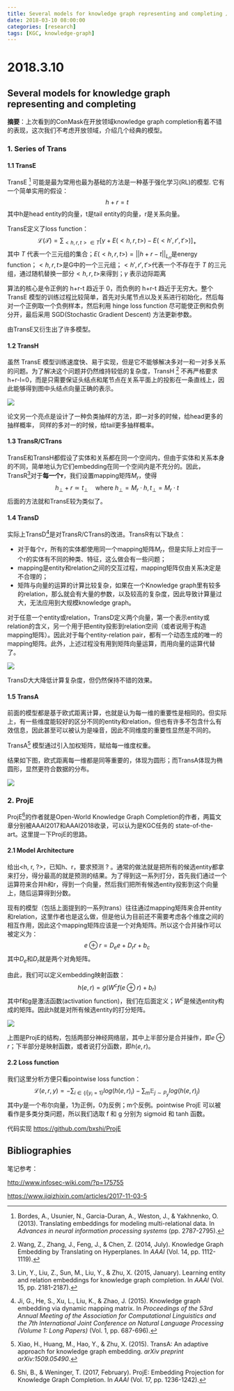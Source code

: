 ```yaml
---
title: Several models for knowledge graph representing and completing 几个知识图谱模型
date: 2018-03-10 08:00:00
categories: [research]
tags: [KGC, knowledge-graph]
---
```


# 2018.3.10

## Several models for knowledge graph representing and completing

**摘要**：上次看到的ConMask在开放领域knowledge graph completion有着不错的表现，这次我们不考虑开放领域，介绍几个经典的模型。

### 1. Series of Trans

#### 1.1 TransE 

TransE [^1] 可能是最为常用也最为基础的方法是一种基于强化学习(RL)的模型. 它有一个简单实用的假设：
$$
h+r = t
$$
其中h是head entity的向量，t是tail entity的向量，r是关系向量。

TransE定义了loss function：
$$
\mathcal{L(T)} = \sum_{<h,r,t>\in T} [\gamma + E(<h,r,t>) - E(<h',r',t'>)]_+
$$
其中 $T$ 代表一个三元组的集合；$E(<h,r,t>) = ||h+r-t||_{L_n}$是energy function；$<h,r,t>$是G中的一个三元组；$<h',r',t'>$代表一个不存在于 $T$ 的三元组，通过随机替换一部分$<h,r,t>$来得到；$\gamma$ 表示边际距离

算法的核心是令正例的 h+r-t 趋近于 0，而负例的 h+r-t 趋近于无穷大。整个 TransE 模型的训练过程比较简单，首先对头尾节点以及关系进行初始化，然后每对一个正例取一个负例样本，然后利用 hinge loss function 尽可能使正例和负例分开，最后采用 SGD(Stochastic Gradient Descent) 方法更新参数。

由TransE又衍生出了许多模型。

#### 1.2 TransH

虽然 TransE 模型训练速度快、易于实现，但是它不能够解决多对一和一对多关系的问题。为了解决这个问题并仍然维持较低的复杂度，TransH [^2] 不再严格要求 h+r-l=0，而是只需要保证头结点和尾节点在关系平面上的投影在一条直线上，因此能够得到图中头结点向量正确的表示。

<img src="https://lorrin-1251763245.cos.ap-shanghai.myqcloud.com/photo/2018-03-12-202332.jpg">

论文另一个亮点是设计了一种负类抽样的方法，即一对多的时候，给head更多的抽样概率， 同样的多对一的时候，给tail更多抽样概率。



#### 1.3 TransR/CTrans 

TransE和TransH都假设了实体和关系都在同一个空间内，但由于实体和关系本身的不同，简单地认为它们embedding在同一个空间内是不充分的。因此，TransR[^3]对于**每一个r**，我们设置mapping矩阵$M_r$，使得
$$
h_{\perp} + r \simeq t_{\perp} \quad \text{where } h_{\perp} = M_{r}\cdot h, t_{\perp} = M_{r} \cdot t
$$
后面的方法就和TransE较为类似了。

#### 1.4 TransD

实际上TransD[^4]是对TransR/CTrans的改进。TransR有以下缺点：

- 对于每个r，所有的实体都使用同一个mapping矩阵$M_{r}$，但是实际上对应于一个r的实体有不同的种类、特征，这么做会有一些问题；
- mapping是entity和relation之间的交互过程，mapping矩阵仅由关系决定是不合理的；
- 矩阵与向量的运算的计算比较复杂，如果在一个Knowledge graph里有较多的relation，那么就会有大量的参数，以及较高的复杂度，因此导致计算量过大，无法应用到大规模knowledge graph。

对于任意一个entity或relation，TransD定义两个向量，第一个表示entity或relation的含义，另一个用于把entity投影到relation空间（或者说用于构造mapping矩阵）。因此对于每个entity-relation pair，都有一个动态生成的唯一的mapping矩阵。此外，上述过程没有用到矩阵向量运算，而用向量的运算代替了。

<img src="https://lorrin-1251763245.cos.ap-shanghai.myqcloud.com/photo/2018-03-12-202326.jpg">

TransD大大降低计算复杂度，但仍然保持不错的效果。

#### 1.5 TransA

前面的模型都是基于欧式距离计算，也就是认为每一维的重要性是相同的。但实际上，有一些维度能较好的区分不同的entity和relation，但也有许多不包含什么有效信息，因此甚至可以被认为是噪音，因此不同维度的重要性显然是不同的。

TransA[^5] 模型通过引入加权矩阵，赋给每一维度权重。

结果如下图，欧式距离每一维都是同等重要的，体现为圆形；而TransA体现为椭圆形，显然更符合数据的分布。

<img src="https://lorrin-1251763245.cos.ap-shanghai.myqcloud.com/photo/2018-03-12-202330.jpg">



### 2. ProjE

ProjE[^6]的作者就是Open-World Knowledge Graph Completion的作者，两篇文章分别被AAAI2017和AAAI2018收录，可以认为是KGC任务的 state-of-the-art。这里提一下ProjE的思路。

#### 2.1 Model Architecture

给出\<h, r, ?\>，已知h、r，要求预测 ? 。通常的做法就是把所有的候选entity都拿来打分，得分最高的就是预测的结果。为了得到这一系列打分，首先我们通过一个运算符来合并h和r，得到一个向量，然后我们把所有候选entity投影到这个向量上，随后运算得到分数。

现有的模型（包括上面提到的一系列trans）往往通过mapping矩阵来合并entity和relation，这里作者也是这么做，但是他认为目前还不需要考虑各个维度之间的相互作用，因此这个mapping矩阵应该是一个对角矩阵。所以这个合并操作可以被定义为：
$$
e \oplus r = D_e e + D_r r + b_c
$$
其中$D_e$和$D_r$就是两个对角矩阵。

由此，我们可以定义embedding映射函数：
$$
h(e, r) = g(W^c f(e \oplus r) + b_r )
$$
其中f和g是激活函数(activation function)，我们在后面定义；$W^c$是候选entity构成的矩阵。因此h就是对所有候选entity的打分矩阵。

<img src="https://lorrin-1251763245.cos.ap-shanghai.myqcloud.com/photo/2018-03-12-202328.jpg">

上图是ProjE的结构，包括两部分神经网络层，其中上半部分是合并操作，即$e \oplus r$；下半部分是映射函数，或者说打分函数，即$h(e,r)$。

#### 2.2 Loss function

我们这里分析方便只看pointwise loss function：
$$
\mathcal{L}(e, r, y) = - \sum_{i\in\{i|y_i=1\} } {log(h(e,r)_i)} - \sum_{m} {\mathbb{E}_{j \sim P_y} log(h(e,r)_j)}
$$
其中$y$是一个布尔向量，1为正例，0为反例；m个反例。pointwise ProjE 可以被看作是多类分类问题，所以我们选取 f 和 g 分别为 sigmoid 和 tanh 函数。

代码实现 https://github.com/bxshi/ProjE

## Bibliographies

笔记参考：

http://www.infosec-wiki.com/?p=175755

https://www.jiqizhixin.com/articles/2017-11-03-5

[^1]: Bordes, A., Usunier, N., Garcia-Duran, A., Weston, J., & Yakhnenko, O. (2013). Translating embeddings for modeling multi-relational data. In *Advances in neural information processing systems* (pp. 2787-2795).
[^2]: Wang, Z., Zhang, J., Feng, J., & Chen, Z. (2014, July). Knowledge Graph Embedding by Translating on Hyperplanes. In *AAAI* (Vol. 14, pp. 1112-1119).

[^3]: Lin, Y., Liu, Z., Sun, M., Liu, Y., & Zhu, X. (2015, January). Learning entity and relation embeddings for knowledge graph completion. In *AAAI* (Vol. 15, pp. 2181-2187).
[^4]: Ji, G., He, S., Xu, L., Liu, K., & Zhao, J. (2015). Knowledge graph embedding via dynamic mapping matrix. In *Proceedings of the 53rd Annual Meeting of the Association for Computational Linguistics and the 7th International Joint Conference on Natural Language Processing (Volume 1: Long Papers)* (Vol. 1, pp. 687-696).
[^5]: Xiao, H., Huang, M., Hao, Y., & Zhu, X. (2015). TransA: An adaptive approach for knowledge graph embedding. *arXiv preprint arXiv:1509.05490*.
[^6]: Shi, B., & Weninger, T. (2017, February). ProjE: Embedding Projection for Knowledge Graph Completion. In *AAAI* (Vol. 17, pp. 1236-1242).